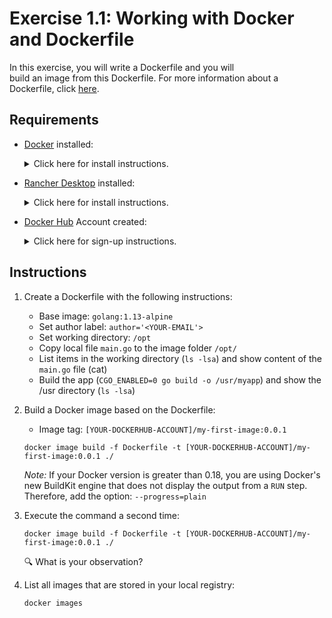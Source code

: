 # Exercise 1.1: Working with Docker and Dockerfile

In this exercise, you will write a Dockerfile and you will build an image from this Dockerfile. For more information about a Dockerfile, click [here](https://docs.docker.com/engine/reference/builder/).

## Requirements

* [Docker](https://www.docker.com/) installed: 
    <details><summary>Click here for install instructions.</summary>
    <p>

    * Docker for Windows: https://docs.docker.com/docker-for-windows/install/

    * Docker for Mac: https://docs.docker.com/docker-for-mac/install

    </p>
    </details>

* [Rancher Desktop](https://rancherdesktop.io/) installed: 
    <details><summary>Click here for install instructions.</summary>
    <p>

    * Installer for macOS / Windows: https://rancherdesktop.io/

    </p>
    </details>

* [Docker Hub](https://hub.docker.com/) Account created:
    <details><summary>Click here for sign-up instructions.</summary>
    <p>

    * To sign up: https://hub.docker.com/signup

    </p>
    </details>

## Instructions

1. Create a Dockerfile with the following instructions:
    * Base image: `golang:1.13-alpine`
    * Set author label: `author='<YOUR-EMAIL'>`
    * Set working directory: `/opt`
    * Copy local file `main.go` to the image folder `/opt/`
    * List items in the working directory (`ls -lsa`) and show content of the `main.go` file (cat)
    * Build the app (`CGO_ENABLED=0 go build -o /usr/myapp`) and show the /usr directory  (`ls -lsa`)

1. Build a Docker image based on the Dockerfile:
    * Image tag: `[YOUR-DOCKERHUB-ACCOUNT]/my-first-image:0.0.1`

    ```console
    docker image build -f Dockerfile -t [YOUR-DOCKERHUB-ACCOUNT]/my-first-image:0.0.1 ./ 
    ```
    *Note:* If your Docker version is greater than 0.18, you are using Docker's new BuildKit engine that does not display the output from a `RUN` step. Therefore, add the option: `--progress=plain`

1. Execute the command a second time: 

    ```console
    docker image build -f Dockerfile -t [YOUR-DOCKERHUB-ACCOUNT]/my-first-image:0.0.1 ./
    ```

    :mag: What is your observation? 
  
1. List all images that are stored in your local registry:

    ```console
    docker images
    ```
